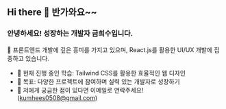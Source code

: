 ## Hi there 👋 반가와요~~

### 안녕하세요! 성장하는 개발자 금희수입니다. 
👋  프론트엔드 개발에 깊은 흥미를 가지고 있으며, React.js를 활용한 UI/UX 개발에 집중하고 있습니다.  
- 🔭 현재 진행 중인 학습: Tailwind CSS를 활용한 효율적인 웹 디자인
- 🌱 목표: 다양한 프로젝트에 참여하며 실력 있는 개발자로 성장하기
- 💬 저에게 궁금한 점이 있다면 이메일로 연락주세요! (kumhees0508@gmail.com)
